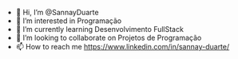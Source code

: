 - 👋 Hi, I’m @SannayDuarte
- 👀 I’m interested in Programação 
- 🌱 I’m currently learning Desenvolvimento FullStack
- 💞️ I’m looking to collaborate on Projetos de Programação 
- 📫 How to reach me https://www.linkedin.com/in/sannay-duarte/

<!---
SannayDuarte/SannayDuarte is a ✨ special ✨ repository because its `README.md` (this file) appears on your GitHub profile.
You can click the Preview link to take a look at your changes.
--->
